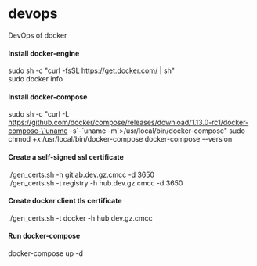 # devops
DevOps of docker
#### Install docker-engine
sudo sh -c "curl -fsSL https://get.docker.com/ | sh"  
sudo docker info
#### Install docker-compose
sudo sh -c "curl -L https://github.com/docker/compose/releases/download/1.13.0-rc1/docker-compose-\`uname -s\`-\`uname -m\`>/usr/local/bin/docker-compose"
sudo chmod +x /usr/local/bin/docker-compose
docker-compose --version
#### Create a self-signed ssl certificate
./gen_certs.sh -h gitlab.dev.gz.cmcc -d 3650  
./gen_certs.sh -t registry -h hub.dev.gz.cmcc -d 3650
#### Create docker client tls certificate
./gen_certs.sh -t docker -h hub.dev.gz.cmcc  
#### Run docker-compose
docker-compose up -d

